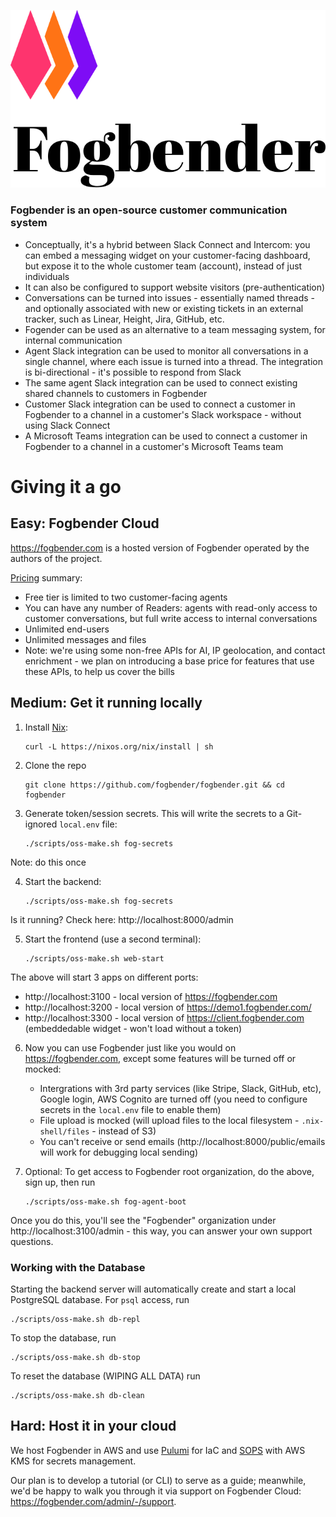 ![Fogbender log](storefront/src/assets/logomark.svg)

### Fogbender is an open-source customer communication system

- Conceptually, it's a hybrid between Slack Connect and Intercom: you can embed a messaging widget on your customer-facing dashboard, but expose it to the whole customer team (account), instead of just individuals
- It can also be configured to support website visitors (pre-authentication)
- Conversations can be turned into issues - essentially named threads - and optionally associated with new or existing tickets in an external tracker, such as Linear, Height, Jira, GitHub, etc.
- Fogender can be used as an alternative to a team messaging system, for internal communication
- Agent Slack integration can be used to monitor all conversations in a single channel, where each issue is turned into a thread. The integration is bi-directional - it's possible to respond from Slack
- The same agent Slack integration can be used to connect existing shared channels to customers in Fogbender
- Customer Slack integration can be used to connect a customer in Fogbender to a channel in a customer's Slack workspace - without using Slack Connect
- A Microsoft Teams integration can be used to connect a customer in Fogbender to a channel in a customer's Microsoft Teams team

# Giving it a go

## Easy: Fogbender Cloud

https://fogbender.com is a hosted version of Fogbender operated by the authors of the project.

[Pricing](https://fogbender.com/pricing) summary:

- Free tier is limited to two customer-facing agents
- You can have any number of Readers: agents with read-only access to customer conversations, but full write access to internal conversations
- Unlimited end-users
- Unlimited messages and files
- Note: we're using some non-free APIs for AI, IP geolocation, and contact enrichment - we plan on introducing a base price for features that use these APIs, to help us cover the bills

## Medium: Get it running locally

1.  Install [Nix](https://nixos.org/nix/download.html):

        curl -L https://nixos.org/nix/install | sh

2.  Clone the repo

        git clone https://github.com/fogbender/fogbender.git && cd fogbender

3.  Generate token/session secrets. This will write the secrets to a Git-ignored `local.env` file:

        ./scripts/oss-make.sh fog-secrets

Note: do this once

4.  Start the backend:

        ./scripts/oss-make.sh fog-secrets

Is it running? Check here: http://localhost:8000/admin

5.  Start the frontend (use a second terminal):

        ./scripts/oss-make.sh web-start

The above will start 3 apps on different ports:

- http://localhost:3100 - local version of https://fogbender.com
- http://localhost:3200 - local version of https://demo1.fogbender.com/
- http://localhost:3300 - local version of https://client.fogbender.com (embeddedable widget - won't load without a token)

6.  Now you can use Fogbender just like you would on https://fogbender.com, except some features will be turned off or mocked:

    - Intergrations with 3rd party services (like Stripe, Slack, GitHub, etc), Google login, AWS Cognito are turned off (you need to configure secrets in the `local.env` file to enable them)
    - File upload is mocked (will upload files to the local filesystem - `.nix-shell/files` - instead of S3)
    - You can't receive or send emails (http://localhost:8000/public/emails will work for debugging local sending)

7.  Optional: To get access to Fogbender root organization, do the above, sign up, then run

        ./scripts/oss-make.sh fog-agent-boot

Once you do this, you'll see the "Fogbender" organization under http://localhost:3100/admin - this way, you can answer your own support questions.

### Working with the Database

Starting the backend server will automatically create and start a local PostgreSQL database. For `psql` access, run

    ./scripts/oss-make.sh db-repl

To stop the database, run

    ./scripts/oss-make.sh db-stop

To reset the database (WIPING ALL DATA) run

    ./scripts/oss-make.sh db-clean

## Hard: Host it in your cloud

We host Fogbender in AWS and use [Pulumi](https://www.pulumi.com) for IaC and [SOPS](https://github.com/getsops/sops) with AWS KMS for secrets management.

Our plan is to develop a tutorial (or CLI) to serve as a guide; meanwhile, we'd be happy to walk you through it via support on Fogbender Cloud: https://fogbender.com/admin/-/support.
